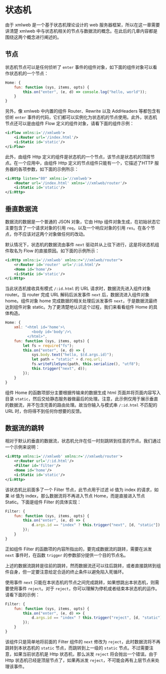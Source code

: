 # 状态机

由于 xmlweb 是一个基于状态机理论设计的 web 服务器框架，所以在这一章需要讲清楚 xmlweb 中与状态机相关的节点与数据流的概念。在此后的几章内容都是围绕这两个概念进行阐述的。

## 节点

状态机节点可以是任何侦听了 `enter` 事件的组件对象，如下面的组件对象可以看作状态机的一个节点：

```js
Home: {
    fun: function (sys, items, opts) {
        this.on("enter", (e, d) => console.log("hello, world"));
    }
}
```

另外，像 xmlweb 中内置的组件 Router、Rewrite 以及 AddHeaders 等都包含有侦听 `enter` 事件的代码，它们都可以实例化为状态机的节点使用。此外，状态机节点还可以是由组件 Flow 定义的组件对象，请看下面的组件示例：

```xml
<i:Flow xmlns:i='//xmlweb'>
    <i:Router url='/index.html'/>
    <i:Static id='static'/>
</i:Flow>
```

此外，由组件 Http 定义的组件是状态机的一个节点，该节点是状态机的顶层节点。在一个应用中，由组件 Http 定义的节点组件只能有一个，它描述了HTTP 服务器的各项参数，如下面的示例所示：

```xml
<i:Http listen="80" xmlns:i='//xmlweb'>
    <Router url='/index.html' xmlns='//xmlweb/router'/>
    <i:Static id='static'/>
</i:Http>
```

## 垂直数据流

数据流的数据是一个普通的 JSON 对象，它由 Http 组件对象生成，在初始状态它主要包含了一个请求对象的引用 `req`，以及一个响应对象的引用 `res`。在各个节点，你不应该对这两个对象做任何的改动。

默认情况下，状态机的数据流由事件 `next` 驱动并从上往下进行，这是将状态机组件取名为 Flow 的直接原因。如下面的示例所示：

```xml
<i:Http xmlns:i='//xmlweb' xmlns:r="//xmlweb/router">
    <r:Router id='router' url='/:id.html'/>
    <Home id='home'/>
    <i:Static id='static'/>
</i:Http>
```

当此状态机接收具有模式 `/:id.html` 的 URL 请求时，数据流先进入组件对象 router。当 router 完成 URL 解码后派发事件 `next` 后，数据流进入组件对象 home。组件对象 home 完成数据的相关处理后派发事件 `next`，于是数据流最终达到组件对象 static。为了更清楚地认识这个过程，我们来看看组件 Home 的具体构造。

```js
Home: {
    xml: "<html id='home'>\
            <body id='body'/>\
          </html>",
    fun: function (sys, items, opts) {
        let fs = require("fs");
        this.on("enter", (e, d) => {
            sys.body.text("hello, $(d.args.id)");
            let path = "static" + d.req.url;
            fs.writeFileSync(path, this.serialize(), "utf8");
            this.trigger("next", d));
        });
    }
}
```

组件 Home 的函数项部分主要根据传输来的数据生成 html 页面并将页面内容写入目录 `static`，然后交给静态服务器做最后的处理。注意，此示例仅用于展示垂直的数据流，并不包含完善的路由处理。故当你输入与模式串 `/:id.html` 不匹配的 URL 时，你将得不到任何你想要的反馈。

## 数据流的跳转

相对于默认的垂直的数据流，状态机允许在任一时刻跳转到任意的节点。我们通过一个示例来说明：

```xml
<i:Http xmlns:i='//xmlweb' xmlns:r='//xmlweb/router'>
    <r:Router url='/:id.html'/>
    <Filter id='filter'/>
    <Home id='home'/>
    <i:Static id='static'/>
</i:Http>
```

该状态机比前面多了一个 Filter 节点，此节点用于过滤 id 值为 index 的请求，如果 id 值为 index，那么数据流将不再进入节点 Home，而是直接进入节点 Static。下面是组件 Filter 的具体实现：

```js
Filter: {
    fun: function (sys, items, opts) {
        this.on("enter", (e, d) => {
            d.args.id == "index" ? this.trigger("next", [d, "static"]) : this.trigger("next", d);
        });
    }
}
```

正如组件 Filter 的函数项的内容所指出的，要完成数据流的跳转，需要在派发 `next` 事件时，在函数 `trigger` 的参数部分提供一个目的节点名。

上述的数据流跳转是往前的跳转，然而数据流还可以往后跳转，或者直接跳转到组件自身，但一定要注意给定合适的终止条件以避免陷入死循环。

使用事件 `next` 只能在本状态机的节点之间完成跳转，如果想跳出本状态机，则需要使用事件 `reject`。对于 `reject`，你可以理解为停机或者结束本状态机的运作。请看下面的示例：

```js
Filter: {
    fun: function (sys, items, opts) {
        this.on("enter", (e, d) => {
            d.args.id == "index" ? this.trigger("reject", [d, "static"]) : this.trigger("next", d);
        });
    }
}
```

该组件只是简单地将前面的 Filter 组件的 `next` 修改为 `reject`，此时数据流将不再跳转到本状态机的 `static` 节点，而跳转到上一级的 `static` 节点。不过需要注意，如果当前状态机是 Http 状态机，那么派发 `reject` 将会抛出一个错误。由于 Http 状态机已经是顶层节点了，如果再派发 `reject`，不可能会再有上层节点来处理该事件。